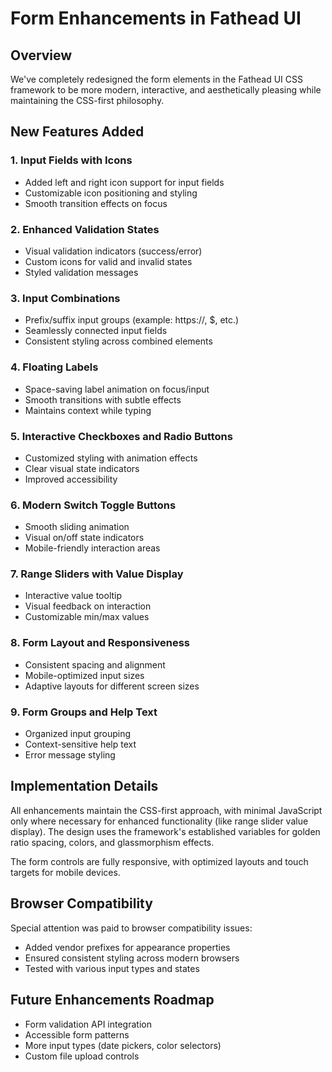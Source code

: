 # Form Enhancements in Fathead UI

## Overview
We've completely redesigned the form elements in the Fathead UI CSS framework to be more modern, interactive, and aesthetically pleasing while maintaining the CSS-first philosophy.

## New Features Added

### 1. Input Fields with Icons
- Added left and right icon support for input fields
- Customizable icon positioning and styling
- Smooth transition effects on focus

### 2. Enhanced Validation States
- Visual validation indicators (success/error)
- Custom icons for valid and invalid states
- Styled validation messages

### 3. Input Combinations
- Prefix/suffix input groups (example: https://, $, etc.)
- Seamlessly connected input fields
- Consistent styling across combined elements

### 4. Floating Labels
- Space-saving label animation on focus/input
- Smooth transitions with subtle effects
- Maintains context while typing

### 5. Interactive Checkboxes and Radio Buttons
- Customized styling with animation effects
- Clear visual state indicators
- Improved accessibility

### 6. Modern Switch Toggle Buttons
- Smooth sliding animation
- Visual on/off state indicators
- Mobile-friendly interaction areas

### 7. Range Sliders with Value Display
- Interactive value tooltip
- Visual feedback on interaction
- Customizable min/max values

### 8. Form Layout and Responsiveness
- Consistent spacing and alignment
- Mobile-optimized input sizes
- Adaptive layouts for different screen sizes

### 9. Form Groups and Help Text
- Organized input grouping
- Context-sensitive help text
- Error message styling

## Implementation Details

All enhancements maintain the CSS-first approach, with minimal JavaScript only where necessary for enhanced functionality (like range slider value display). The design uses the framework's established variables for golden ratio spacing, colors, and glassmorphism effects.

The form controls are fully responsive, with optimized layouts and touch targets for mobile devices.

## Browser Compatibility

Special attention was paid to browser compatibility issues:
- Added vendor prefixes for appearance properties
- Ensured consistent styling across modern browsers
- Tested with various input types and states

## Future Enhancements Roadmap

- Form validation API integration
- Accessible form patterns
- More input types (date pickers, color selectors)
- Custom file upload controls
